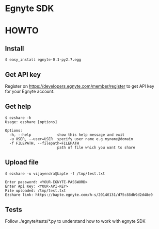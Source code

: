 # Egnyte SDK

# HOWTO

## Install

    $ easy_install egnyte-0.1-py2.7.egg

## Get API key

   Register on https://developers.egnyte.com/member/register to
   get API key for your Egnyte account.

## Get help

    $ ezshare -h
    Usage: ezshare [options]

    Options:
      -h, --help            show this help message and exit
      -u USER, --user=USER  specify user name e.g myname@domain
      -f FILEPATH, --filepath=FILEPATH
                            path of file which you want to share

## Upload file

    $ ezshare -u vijayendra@bapte -f /tmp/test.txt 

    Enter password: <YOUR-EGNYTE-PASSWORD>
    Enter Api Key: <YOUR-API-KEY>
    File uploaded: /tmp/test.txt
    Ezshare link: https://bapte.egnyte.com/h-s/20140131/d75c88db9d2d48e0

## Tests

Follow ./egnyte/tests/*.py to understand how to work with egnyte SDK
